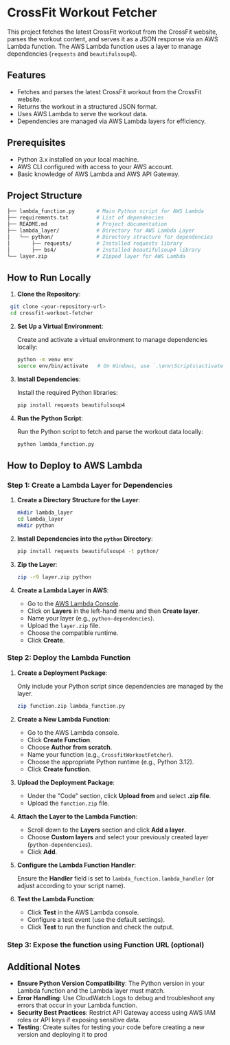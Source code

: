# CrossFit Workout Fetcher

This project fetches the latest CrossFit workout from the CrossFit website, parses the workout content, and serves it as a JSON response via an AWS Lambda function. The AWS Lambda function uses a layer to manage dependencies (`requests` and `beautifulsoup4`).

## Features

- Fetches and parses the latest CrossFit workout from the CrossFit website.
- Returns the workout in a structured JSON format.
- Uses AWS Lambda to serve the workout data.
- Dependencies are managed via AWS Lambda layers for efficiency.

## Prerequisites

- Python 3.x installed on your local machine.
- AWS CLI configured with access to your AWS account.
- Basic knowledge of AWS Lambda and AWS API Gateway.

## Project Structure

```bash
├── lambda_function.py       # Main Python script for AWS Lambda
├── requirements.txt         # List of dependencies
├── README.md                # Project documentation
├── lambda_layer/            # Directory for AWS Lambda Layer
│   └── python/              # Directory structure for dependencies
│       ├── requests/        # Installed requests library
│       ├── bs4/             # Installed beautifulsoup4 library
└── layer.zip                # Zipped layer for AWS Lambda
```

## How to Run Locally

1. **Clone the Repository**:

```bash
 git clone <your-repository-url>
 cd crossfit-workout-fetcher
```

2. **Set Up a Virtual Environment**:

   Create and activate a virtual environment to manage dependencies locally:

   ```bash
   python -m venv env
   source env/bin/activate   # On Windows, use `.\env\Scripts\activate`
   ```

3. **Install Dependencies**:

   Install the required Python libraries:

   ```bash
   pip install requests beautifulsoup4
   ```

4. **Run the Python Script**:

   Run the Python script to fetch and parse the workout data locally:

   ```bash
   python lambda_function.py
   ```

## How to Deploy to AWS Lambda

### Step 1: Create a Lambda Layer for Dependencies

1. **Create a Directory Structure for the Layer**:

   ```bash
   mkdir lambda_layer
   cd lambda_layer
   mkdir python
   ```

2. **Install Dependencies into the `python` Directory**:

   ```bash
   pip install requests beautifulsoup4 -t python/
   ```

3. **Zip the Layer**:

   ```bash
   zip -r9 layer.zip python
   ```

4. **Create a Lambda Layer in AWS**:

   - Go to the [AWS Lambda Console](https://console.aws.amazon.com/lambda/).
   - Click on **Layers** in the left-hand menu and then **Create layer**.
   - Name your layer (e.g., `python-dependencies`).
   - Upload the `layer.zip` file.
   - Choose the compatible runtime.
   - Click **Create**.

### Step 2: Deploy the Lambda Function

1. **Create a Deployment Package**:

   Only include your Python script since dependencies are managed by the layer.

   ```bash
   zip function.zip lambda_function.py
   ```

2. **Create a New Lambda Function**:

   - Go to the AWS Lambda console.
   - Click **Create Function**.
   - Choose **Author from scratch**.
   - Name your function (e.g., `CrossfitWorkoutFetcher`).
   - Choose the appropriate Python runtime (e.g., Python 3.12).
   - Click **Create function**.

3. **Upload the Deployment Package**:

   - Under the "Code" section, click **Upload from** and select **.zip file**.
   - Upload the `function.zip` file.

4. **Attach the Layer to the Lambda Function**:

   - Scroll down to the **Layers** section and click **Add a layer**.
   - Choose **Custom layers** and select your previously created layer (`python-dependencies`).
   - Click **Add**.

5. **Configure the Lambda Function Handler**:

   Ensure the **Handler** field is set to `lambda_function.lambda_handler` (or adjust according to your script name).

6. **Test the Lambda Function**:

   - Click **Test** in the AWS Lambda console.
   - Configure a test event (use the default settings).
   - Click **Test** to run the function and check the output.

### Step 3: Expose the function using Function URL (optional)

## Additional Notes

- **Ensure Python Version Compatibility**: The Python version in your Lambda function and the Lambda layer must match.
- **Error Handling**: Use CloudWatch Logs to debug and troubleshoot any errors that occur in your Lambda function.
- **Security Best Practices**: Restrict API Gateway access using AWS IAM roles or API keys if exposing sensitive data.
- **Testing**: Create suites for testing your code before creating a new version and deploying it to prod
